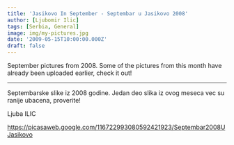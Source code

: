 ```yaml
---
title: 'Jasikovo In September - Septembar u Jasikovo 2008'
author: [Ljubomir Ilic]
tags: [Serbia, General]
image: img/my-pictures.jpg
date: '2009-05-15T10:00:00.000Z'
draft: false
---
```


September pictures from 2008. Some of the pictures from this month have already been uploaded earlier, check it out!

--------

Septembarske slike iz 2008 godine. Jedan deo slika iz ovog meseca vec su ranije ubacena, proverite!

Ljuba ILIC

https://picasaweb.google.com/116722993080592421923/Septembar2008UJasikovo
